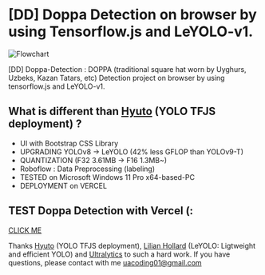 # [DD] Doppa Detection on browser by using Tensorflow.js and LeYOLO-v1.
![Flowchart](https://github.com/user-attachments/assets/d637d3ad-7e5d-46e8-801e-87b7cbfec1d4)

[DD] Doppa-Detection : DOPPA (traditional square hat worn by Uyghurs, Uzbeks, Kazan Tatars, etc) Detection project on browser by using tensorflow.js and LeYOLO-v1.

## What is different than [Hyuto](https://github.com/Hyuto) (YOLO TFJS deployment) ?

 - UI with Bootstrap CSS Library
 - UPGRADING YOLOv8 -> LeYOLO (42% less GFLOP than YOLOv9-T)
 - QUANTIZATION (F32 3.61MB -> F16 1.3MB~)
 - Roboflow : Data Preprocessing (labeling)
 - TESTED on Microsoft Windows 11 Pro x64-based-PC 
 - DEPLOYMENT on VERCEL

## TEST Doppa Detection with Vercel (:

[CLICK ME](https://dd-doppa-detection.vercel.app/)


Thanks [Hyuto](https://github.com/Hyuto) (YOLO TFJS deployment), [Lilian Hollard](https://github.com/Hyuto) (LeYOLO: Ligtweight and efficient YOLO) and  [Ultralytics](https://docs.ultralytics.com/) to such a hard  work. If you have questions, please contact with me uacoding01@gmail.com
